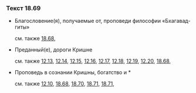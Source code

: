 ### Текст 18.69
	
- Благословение(я), получаемые от, проповеди философии «Бхагавад-гиты»

	см. также  [18.68](../18/1868.md), 
	
- Преданный(е), дороги Кришне

	см. также  [12.13](../12/1213.md),  [12.14](../12/1214.md),  [12.15](../12/1215.md),  [12.16](../12/1216.md),  [12.17](../12/1217.md),  [12.18](../12/1218.md),  [12.19](../12/1219.md),  [12.20](../12/1220.md),  [18.68](../18/1868.md), 
	
- Проповедь в сознании Кришны, богатство и *

	см. также  [12.10](../12/1210.md),  [18.68](../18/1868.md),  [18.70](../18/1870.md),  [18.71](../18/1871.md),  [18.71](../18/1871.md), 
